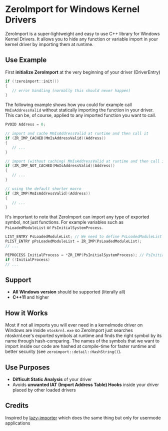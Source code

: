 # ZeroImport for Windows Kernel Drivers
ZeroImport is a super-lightweight and easy to use C++ library for Windows Kernel Drivers. It allows you to hide any function or variable import in your kernel driver by importing them at runtime.

## Use Example
First **initialize ZeroImport** at the very beginning of your driver (DriverEntry)
```cpp
if (!zeroimport::init())
{
   // error handling (normally this should never happen)
}
```

The following example shows how you could for example call `MmIsAddressValid` without statically importing the function in your driver. This can be, of course, applied to any imported function you want to call.
```cpp
PVOID Address = 0;

// import and cache MmIsAddressValid at runtime and then call it
if (ZR_IMP_CACHED(MmIsAddressValid)(Address))
{
   // ...
}

// import (without caching) MmIsAddressValid at runtime and then call it
if (ZR_IMP_NOT_CACHED(MmIsAddressValid)(Address))
{
   // ...
}

// using the default shorter macro
if (ZR_IMP(MmIsAddressValid)(Address))
{
   // ...
}
```
It's important to note that ZeroImport can import any type of exported symbol, not just functions. For example variables such as `PsLoadedModuleList` or `PsInitialSystemProcess`.
```cpp
LIST_ENTRY PsLoadedModuleList; // We need to define PsLoadedModuleList manually so that ZeroImport knows the type of import
PLIST_ENTRY pPsLoadedModuleList = ZR_IMP(PsLoadedModuleList);
// ...

PEPROCESS InitialProcess = *ZR_IMP(PsInitialSystemProcess); // PsInitialSystemProcess is already defined in ntddk.h
if (!InitialProcess)
// ...
```

## Support
- **All Windows version** should be supported (literally all)
- **C++11** and higher

## How it Works
Most if not all imports you will ever need in a kernelmode driver on Windows are inside `ntoskrnl.exe` so ZeroImport just searches ntoskrnl.exe's exported symbols at runtime and finds the right symbol by its name through hash-comparing. The names of the symbols that we want to import inside our code are hashed at compile-time for faster runtime and better security (see `zeroimport::detail::HashString()`).

## Use Purposes
- **Difficult Static Analysis** of your driver
- Avoids **unwanted IAT (Import Address Table) Hooks** inside your driver placed by other loaded drivers

## Credits
Inspired by [lazy-importer](https://github.com/JustasMasiulis/lazy_importer) which does the same thing but only for usermode applications
